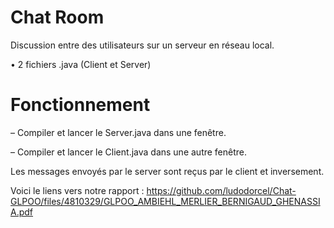 # Chat Room

Discussion entre des utilisateurs sur un serveur en réseau local.

• 2 fichiers .java (Client et Server)

# Fonctionnement

– Compiler et lancer le Server.java dans une fenêtre.

– Compiler et lancer le Client.java dans une autre fenêtre.

Les messages envoyés par le server sont reçus par le client et inversement. 

Voici le liens vers notre rapport :
https://github.com/ludodorcel/Chat-GLPOO/files/4810329/GLPOO_AMBIEHL_MERLIER_BERNIGAUD_GHENASSIA.pdf
